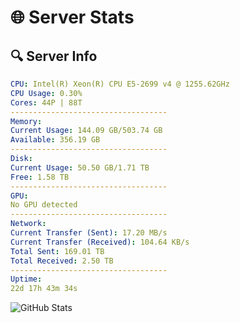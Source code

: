 # 🌐 Server Stats
## 🔍 Server Info
```yaml
CPU: Intel(R) Xeon(R) CPU E5-2699 v4 @ 1255.62GHz
CPU Usage: 0.30%
Cores: 44P | 88T
-----------------------------------
Memory:
Current Usage: 144.09 GB/503.74 GB
Available: 356.19 GB
-----------------------------------
Disk:
Current Usage: 50.50 GB/1.71 TB
Free: 1.58 TB
-----------------------------------
GPU:
No GPU detected
-----------------------------------
Network:
Current Transfer (Sent): 17.20 MB/s
Current Transfer (Received): 104.64 KB/s
Total Sent: 169.01 TB
Total Received: 2.50 TB
-----------------------------------
Uptime:
22d 17h 43m 34s
```
![GitHub Stats](https://img.shields.io/badge/Updated-2025-03-02_16:26:52-blue)